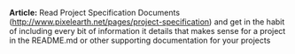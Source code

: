 <b> Article:</b> Read Project Specification Documents (http://www.pixelearth.net/pages/project-specification) and get in the habit of including every bit of information it details that makes sense for a project in the README.md or other supporting documentation for your projects